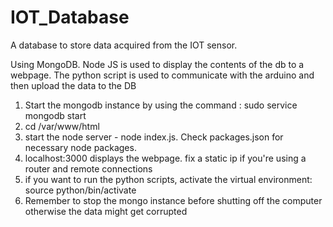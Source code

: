 # IOT_Database
A database to store data acquired from the IOT sensor.

Using MongoDB. Node JS is used to display the contents of the db to a webpage.
The python script is used to communicate with the arduino and then upload the data to the DB

1. Start the mongodb instance by using the command : sudo service mongodb start
2. cd /var/www/html
3. start the node server - node index.js. Check packages.json for necessary node packages.
4. localhost:3000 displays the webpage. fix a static ip if you're using a router and remote connections
5. if you want to run the python scripts, activate the virtual environment: source python/bin/activate
6. Remember to stop the mongo instance before shutting off the computer otherwise the data might get corrupted
